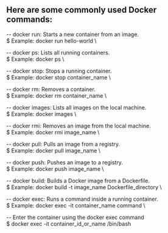 ## Here are some commonly used Docker commands:

-- docker run: Starts a new container from an image. \
$  Example: docker run hello-world \

-- docker ps: Lists all running containers. \
$  Example: docker ps \

-- docker stop: Stops a running container. \
$  Example: docker stop container_name \

-- docker rm: Removes a container. \
$  Example: docker rm container_name \

-- docker images: Lists all images on the local machine. \
$  Example: docker images \

-- docker rmi: Removes an image from the local machine. \
$  Example: docker rmi image_name \

-- docker pull: Pulls an image from a registry. \
$  Example: docker pull image_name \

-- docker push: Pushes an image to a registry. \
$  Example: docker push image_name \

-- docker build: Builds a Docker image from a Dockerfile. \
$  Example: docker build -t image_name Dockerfile_directory \

-- docker exec: Runs a command inside a running container. \
$  Example: docker exec -it container_name command \

-- Enter the container using the docker exec command \
$  docker exec -it container_id_or_name /bin/bash

